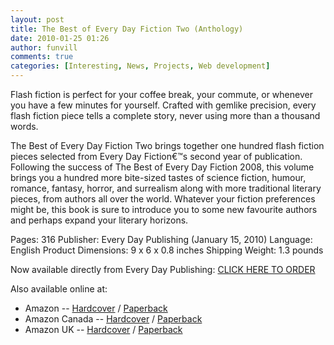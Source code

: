 ```yaml
---
layout: post
title: The Best of Every Day Fiction Two (Anthology)
date: 2010-01-25 01:26
author: funvill
comments: true
categories: [Interesting, News, Projects, Web development]
---
```

<img src="http://www.everydaypublishing.ca/cart/EDF2009_small.jpg" alt="" align="left" />Flash fiction is perfect for your coffee break, your commute, or whenever you have a few minutes for yourself. Crafted with gemlike precision, every flash fiction piece tells a complete story, never using more than a thousand words.

The Best of Every Day Fiction Two brings together one hundred flash fiction pieces selected from Every Day Fiction€™s second year of publication. Following the success of The Best of Every Day Fiction 2008, this volume brings you a hundred more bite-sized tastes of science fiction, humour, romance, fantasy,
horror, and surrealism along with more traditional literary pieces, from authors all over the world. Whatever your fiction preferences might be, this book is sure to introduce you to some new favourite authors and perhaps expand your literary horizons.

Pages: 316
Publisher: Every Day Publishing (January 15, 2010)
Language: English
Product Dimensions: 9 x 6 x 0.8 inches
Shipping Weight: 1.3 pounds

Now available directly from Every Day Publishing: <a href="http://www.everydaypublishing.ca/cart/">CLICK HERE TO ORDER</a>

Also available online at:
<ul>
	<li>Amazon -- <a href="http://www.amazon.com/Best-Every-Day-Fiction-Two/dp/0981058426/?tag=everydayficti-20">Hardcover</a> / <a href="http://www.amazon.com/Best-Every-Day-Fiction-Two/dp/0981058434/?tag=everydayficti-20">Paperback</a></li>
	<li>Amazon Canada -- <a href="http://www.amazon.ca/Best-Every-Day-Fiction-Two/dp/0981058426/?tag=everydayficti-20">Hardcover</a> / <a href="http://www.amazon.ca/Best-Every-Day-Fiction-Two/dp/0981058434/?tag=everydayficti-20">Paperback</a></li>
	<li>Amazon UK -- <a href="http://www.amazon.co.uk/Best-Every-Day-Fiction-Two/dp/0981058426/?tag=everydayficti-20">Hardcover</a> / <a href="http://www.amazon.co.uk/Best-Every-Day-Fiction-Two/dp/0981058434/?tag=everydayficti-20">Paperback</a></li>
</ul>
